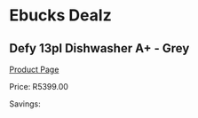 
# Ebucks Dealz
## Defy 13pl Dishwasher A+ - Grey
[Product Page](https://www.ebucks.com/web/shop/productSelected.do?prodId=1183592019&catId=704983786)

Price: R5399.00

Savings: 


	